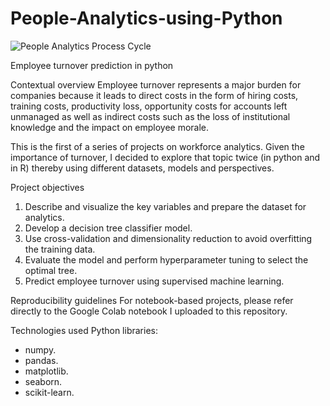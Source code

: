 # People-Analytics-using-Python

![People Analytics Process Cycle](https://www.aihr.com/wp-content/uploads/people-analytics-process-cycle.png)

Employee turnover prediction in python

Contextual overview
Employee turnover represents a major burden for companies because it leads to direct costs in the form of hiring costs, training costs, productivity loss, opportunity costs for accounts left unmanaged as well as indirect costs such as the loss of institutional knowledge and the impact on employee morale.

This is the first of a series of projects on workforce analytics. Given the importance of turnover, I decided to explore that topic twice (in python and in R) thereby using different datasets, models and perspectives.

Project objectives
1. Describe and visualize the key variables and prepare the dataset for analytics.
2. Develop a decision tree classifier model.
3. Use cross-validation and dimensionality reduction to avoid overfitting the training data.
4. Evaluate the model and perform hyperparameter tuning to select the optimal tree.
5. Predict employee turnover using supervised machine learning.

Reproducibility guidelines
For notebook-based projects, please refer directly to the Google Colab notebook I uploaded to this repository.

Technologies used
Python libraries:
- numpy.
- pandas.
- matplotlib.
- seaborn.
- scikit-learn.


